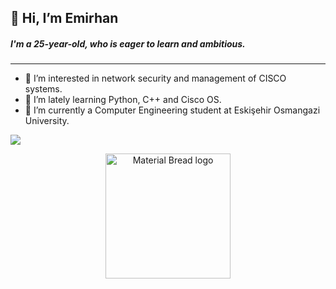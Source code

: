 ## 👋 Hi, I’m **Emirhan**
##### I'm a 25-year-old, who is eager to learn and ambitious.
---
- 👀 I’m interested in network security and management of CISCO systems.
- 🌱 I’m lately learning Python, C++ and Cisco OS.
- 🏫 I’m currently a Computer Engineering student at Eskişehir Osmangazi University.


![](https://komarev.com/ghpvc/?username=ecetinturk&color=green)


<p align="center">
    <img width="200" src="http://material-bread.org/logo-shadow.svg" alt="Material Bread logo">
</p>
